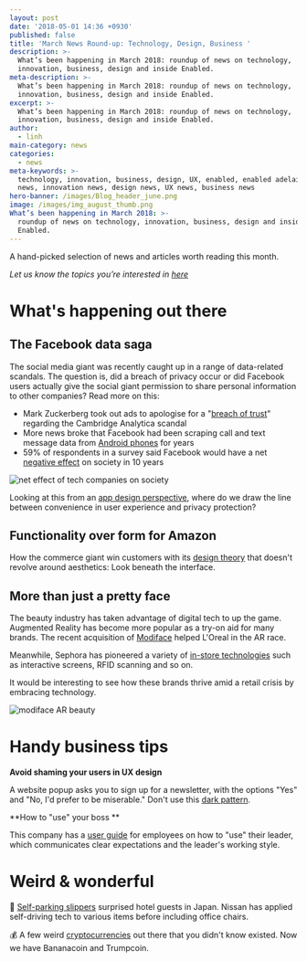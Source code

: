 ```yaml
---
layout: post
date: '2018-05-01 14:36 +0930'
published: false
title: 'March News Round-up: Technology, Design, Business '
description: >-
  What’s been happening in March 2018: roundup of news on technology,
  innovation, business, design and inside Enabled.
meta-description: >-
  What’s been happening in March 2018: roundup of news on technology,
  innovation, business, design and inside Enabled.
excerpt: >-
  What’s been happening in March 2018: roundup of news on technology,
  innovation, business, design and inside Enabled.
author:
  - linh
main-category: news
categories:
  - news
meta-keywords: >-
  technology, innovation, business, design, UX, enabled, enabled adelaide, tech
  news, innovation news, design news, UX news, business news
hero-banner: /images/Blog_header_june.png
image: /images/img_august_thumb.png
What’s been happening in March 2018: >-
  roundup of news on technology, innovation, business, design and inside
  Enabled.
---
```

A hand-picked selection of news and articles worth reading this month.

_Let us know the topics you’re interested in [here](https://enabled1.typeform.com/to/YcdNts)_

# What's happening out there

## The Facebook data saga
The social media giant was recently caught up in a range of data-related scandals. The question is, did a breach of privacy occur or did Facebook users actually give the social giant permission to share personal information to other companies? Read more on this:

- Mark Zuckerberg took out ads to apologise for a "[breach of trust](https://edition.cnn.com/2018/03/25/europe/facebook-zuckerberg-cambridge-analytica-sorry-ads-newspapers-intl/index.html)" regarding the Cambridge Analytica scandal
- More news broke that Facebook had been scraping call and text message data from [Android phones](http://www.zdnet.com/article/facebook-was-tracking-your-text-message-and-phone-call-data-now-what/) for years
- 59% of respondents in a survey said Facebook would have a net [negative effect](https://www.statista.com/chart/13296/net-impact-of-tech-companies-on-society/) on society in 10 years

![net effect of tech companies on society]({{site.baseurl}}/images/img_march_tech.jpg)

Looking at this from an [app design perspective](https://www.fastcodesign.com/90164921/facebook-has-an-app-problem), where do we draw the line between convenience in user experience and privacy protection?

## Functionality over form for Amazon

How the commerce giant win customers with its [design theory](https://www.fastcodesign.com/90160960/the-design-theory-behind-amazons-5-6-billion-success) that doesn't revolve around aesthetics: Look beneath the interface.

## More than just a pretty face 

The beauty industry has taken advantage of digital tech to up the game. Augmented Reality has become more popular as a try-on aid for many brands. The recent acquisition of [Modiface](https://www.businessoffashion.com/articles/news-analysis/loreal-buys-beauty-tech-firm-modiface) helped L'Oreal in the AR race. 

Meanwhile, Sephora has pioneered a variety of [in-store technologies](https://www.techrepublic.com/article/how-sephora-is-leveraging-ar-and-ai-to-transform-retail-and-help-customers-buy-cosmetics/) such as interactive screens, RFID scanning and so on. 

It would be interesting to see how these brands thrive amid a retail crisis by embracing technology.

![modiface AR beauty]({{site.baseurl}}/images/img_march_modiface.jpg)

# Handy business tips

**Avoid shaming your users in UX design**

A website popup asks you to sign up for a newsletter, with the options "Yes" and "No, I'd prefer to be miserable." Don't use this [dark pattern](https://medium.com/@rizwanjavaid/shaming-users-is-a-horrible-idea-c2277c86c062). 

**How to "use" your boss **

This company has a [user guide](http://firstround.com/review/the-indispensable-document-for-the-modern-manager/) for employees on how to "use" their leader, which communicates clear expectations and the leader's working style. 

# Weird & wonderful

🚗  [Self-parking slippers](http://bgr.com/2018/01/28/nissan-self-parking-slippers-hotel-japan/) surprised hotel guests in Japan. Nissan has applied self-driving tech to various items before including office chairs.

💰 A few weird [cryptocurrencies](https://mashable.com/2018/01/29/crazy-cryptocurrencies/#F6LlfhsEwaqs) out there that you didn't know existed. Now we have Bananacoin and Trumpcoin.

